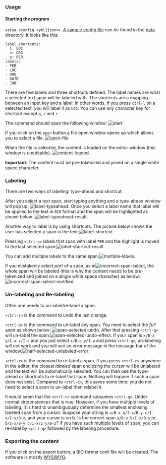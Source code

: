 ### Usage

#### Starting the program

`satya <config.<yml|json>>`. [A sample config file](../data/sampleconfig.yml) can be found in the [data](../data) directory. It looks like this:

```
label_shortcuts:
  l: LOC
  o: ORG
  p: PER
labels:
- PER
- LOC
- ORG
- DATE
- JOB  
```

There are five labels and three shortcuts defined. The label names are what a selected text span will be labeled with. The shortcuts are a mapping between an input key and a label: in other words, if you press `ctrl-l` on a selected text, you will label it as `LOC`. You can use any character key for shortcut except `q`, `z` and `r`. 

The command should open the following window:
![start](images/start.png)

If you click on the `open` button a file open window opens up which allows you to select a file.
![open-file](images/open-file.png)

When the file is selected, the content is loaded on the editor window (this window is uneditable).
![content-loaded](images/content-loaded.png).

**Important**: The content must be pre-tokenized and joined on a single white space character. 

### Labeling

There are two ways of labeling: type-ahead and shortcut.

After you select a text span, start typing anything and a type-ahead window will pop up:
![label-typeahead](images/label-typeahead.png). Once you select a label name that label will be applied to the text in `BIO` format and the span will be highlighted as shown below:
![label-typeahead-result](images/label-typeahead-result.png). 

Another way to label is by using shortcuts. The picture below shows the user has selected a span in the text:![label-shortcut](images/label-shortcut.png). 

Pressing `<ctrl-p>` labels that span with label `PER` and the highlight is moved to the last selected span:![label-shortcut-result](images/label-shortcut-result.png)

You can add multiple labels to the same span:![multiple-labels](images/multiple-labels.png).

If you mistakenly select _part_ of a span, as in![incorrect-span-select](images/incorrect-span-select.png), the whole span will be labeled (this is why the content needs to be pre-tokenized and joined on a single white space character) as below:![incorrect-span-select-rectified](images/incorrect-span-select-rectified.png)


### Un-labeling and Re-labeling

Often one needs to un-label/re-label a span. 

`<ctrl-z>` is the command to undo the last change.

`<ctrl-q>` is the command to un-label any span. You need to select the _full span_ as shown below:
![span-selected-undo](images/span-selected-undo.png). After that pressing `<ctrl-q>` will un-label the span:![span-selected-undo-effect](images/span-selected-undo-effect.png). If your span is `x/B-a y/I-a z/I-a` and you just select `x/B-a y/I-a` and press `<ctrl-q>`, un-labeling will not work and you will see an error message in the message bar of the window:![half-selected-unlabeled-error](images/half-selected-unlabeled-error.png).

`<ctrl-r>` is the command to re-label a span. If you press `<ctrl-r>` anywhere in the editor, the closest _labeled_ span enclosing the cursor will be unlabeled and the text will be automatically selected. You can then use the type-ahead or shortcuts to re-label that span. Nothing will happen if such a span does not exist. Compared to `<ctrl-q>`, this saves some time: you do not need to select a span to un-label then relabel it.

It would seem that the `<ctrl-r>` command subsumes `<ctrl-q>`. Under normal circumstances that is true. However, if you have multiple levels of labeling, it is hard to unambiguously determine the smallest enclosing labeled span from a cursor. Suppose your string is `a/B-x b/I-x/B-y c/I-x/I-y/B-z`, and your cursor is on b. Is the correct span `a/B-x b/I-x/B-y` or `b/I-x/B-y c/I-x/I-y/B-z`? If you have such multiple levels of span, you can re-label by `<ctrl-q>` followed by the labeling procedure.     

### Exporting the content

If you click on the export button, a BIO format conll file will be created. The software is mostly [WYSIWYG](http://en.wikipedia.org/wiki/WYSIWYG).